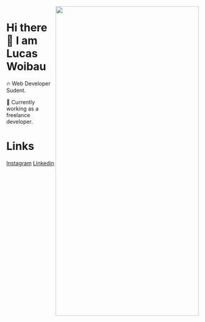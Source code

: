 <img align="right" width="375px" height="812px" src="https://raw.githubusercontent.com/gist/Lucas-Woibau/8f95cd91826c09fca22fa5a6ec20e621/raw/b7b2b5238eac4aa0c3d4925d9c8003b7b0190a23/githubcard.svg"/>
 <h1>Hi there 👋 I am Lucas Woibau</h1>

<p>🔥 Web Developer Sudent.</p>
<p>🔭 Currently working as a freelance developer.</p>

<h1>Links</h1>
<a href="https://www.instagram.com/lucaswoibau7/">Instagram</a></li>
<a href="https://www.linkedin.com/in/lucas-woibau/">Linkedin</a></li>


<!--
**Lucas-Woibau/Lucas-Woibau** is a ✨ _special_ ✨ repository because its `README.md` (this file) appears on your GitHub profile.

Here are some ideas to get you started:

- 🔭 I’m currently working on ...
- 🌱 I’m currently learning ...
- 👯 I’m looking to collaborate on ...
- 🤔 I’m looking for help with ...
- 💬 Ask me about ...
- 📫 How to reach me: ...
- 😄 Pronouns: ...
- ⚡ Fun fact: ...
-->
